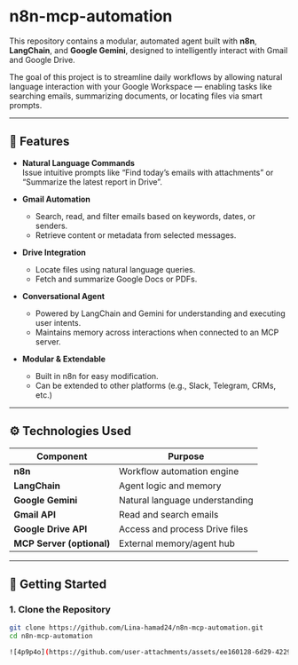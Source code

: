 # n8n-mcp-automation

This repository contains a modular, automated agent built with **n8n**, **LangChain**, and **Google Gemini**, designed to intelligently interact with Gmail and Google Drive.

The goal of this project is to streamline daily workflows by allowing natural language interaction with your Google Workspace — enabling tasks like searching emails, summarizing documents, or locating files via smart prompts.

---

## 🧠 Features

- **Natural Language Commands**  
  Issue intuitive prompts like “Find today’s emails with attachments” or “Summarize the latest report in Drive”.

- **Gmail Automation**  
  - Search, read, and filter emails based on keywords, dates, or senders.  
  - Retrieve content or metadata from selected messages.

- **Drive Integration**  
  - Locate files using natural language queries.  
  - Fetch and summarize Google Docs or PDFs.

- **Conversational Agent**  
  - Powered by LangChain and Gemini for understanding and executing user intents.  
  - Maintains memory across interactions when connected to an MCP server.

- **Modular & Extendable**  
  - Built in n8n for easy modification.  
  - Can be extended to other platforms (e.g., Slack, Telegram, CRMs, etc.)

---

## ⚙️ Technologies Used

| Component        | Purpose                              |
|------------------|--------------------------------------|
| **n8n**          | Workflow automation engine           |
| **LangChain**    | Agent logic and memory               |
| **Google Gemini**| Natural language understanding       |
| **Gmail API**    | Read and search emails               |
| **Google Drive API** | Access and process Drive files |
| **MCP Server (optional)** | External memory/agent hub  |

---

## 🚀 Getting Started

### 1. Clone the Repository

```bash
git clone https://github.com/Lina-hamad24/n8n-mcp-automation.git
cd n8n-mcp-automation

![4p9p4o](https://github.com/user-attachments/assets/ee160128-6d29-4229-8a9d-d8a6bc7fa8d9)
